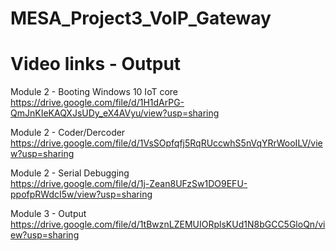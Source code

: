 # MESA_Project3_VoIP_Gateway

# Video links - Output </br>
Module 2 - Booting Windows 10 IoT core </br>
https://drive.google.com/file/d/1H1dArPG-QmJnKIeKAQXJsUDy_eX4AVyu/view?usp=sharing </br>

Module 2 - Coder/Dercoder </br>
https://drive.google.com/file/d/1VsSOpfqfj5RqRUccwhS5nVqYRrWooILV/view?usp=sharing </br>

Module 2 - Serial Debugging </br>
https://drive.google.com/file/d/1j-Zean8UFzSw1DO9EFU-ppofpRWdcI5w/view?usp=sharing </br>

Module 3 - Output </br>
https://drive.google.com/file/d/1tBwznLZEMUIORplsKUd1N8bGCC5GloQn/view?usp=sharing </br>
